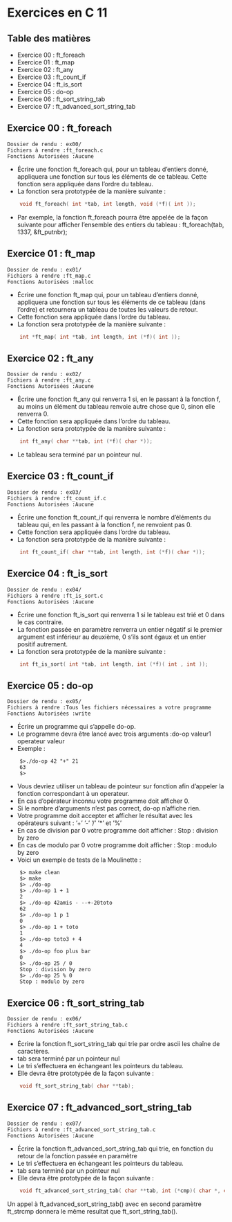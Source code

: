 # Exercices en C 11

## Table des matières

- Exercice 00 : ft_foreach
- Exercice 01 : ft_map
- Exercice 02 : ft_any
- Exercice 03 : ft_count_if
- Exercice 04 : ft_is_sort
- Exercice 05 : do-op
- Exercice 06 : ft_sort_string_tab
- Exercice 07 : ft_advanced_sort_string_tab


## Exercice 00 : ft_foreach

```
Dossier de rendu : ex00/
Fichiers à rendre :ft_foreach.c
Fonctions Autorisées :Aucune
```
- Écrire une fonction ft_foreach qui, pour un tableau d’entiers donné, appliquera
    une fonction sur tous les éléments de ce tableau. Cette fonction sera appliquée
    dans l’ordre du tableau.
- La fonction sera prototypée de la manière suivante :
```C
    void ft_foreach( int *tab, int length, void (*f)( int ));
```    
- Par exemple, la fonction ft_foreach pourra être appelée de la façon suivante pour afficher l’ensemble des entiers du tableau : ft_foreach(tab, 1337, &ft_putnbr);

## Exercice 01 : ft_map

```
Dossier de rendu : ex01/
Fichiers à rendre :ft_map.c
Fonctions Autorisées :malloc
```
- Écrire une fonction ft_map qui, pour un tableau d’entiers donné, appliquera une fonction sur tous les éléments de ce tableau (dans l’ordre) et retournera un tableau de toutes les valeurs de retour.
- Cette fonction sera appliquée dans l’ordre du tableau.
- La fonction sera prototypée de la manière suivante :

```C
    int *ft_map( int *tab, int length, int (*f)( int ));
```

## Exercice 02 : ft_any

```
Dossier de rendu : ex02/
Fichiers à rendre :ft_any.c
Fonctions Autorisées :Aucune
```
- Écrire une fonction ft_any qui renverra 1 si, en le passant à la fonction f, au moins un élément du tableau renvoie autre chose que 0, sinon elle renverra 0.
- Cette fonction sera appliquée dans l’ordre du tableau.
- La fonction sera prototypée de la manière suivante :
```C
    int ft_any( char **tab, int (*f)( char *));
```    
- Le tableau sera terminé par un pointeur nul.

## Exercice 03 : ft_count_if

```
Dossier de rendu : ex03/
Fichiers à rendre :ft_count_if.c
Fonctions Autorisées :Aucune
```
- Écrire une fonction ft_count_if qui renverra le nombre d’éléments du tableau qui, en les passant à la fonction f, ne renvoient pas 0.
- Cette fonction sera appliquée dans l’ordre du tableau.
- La fonction sera prototypée de la manière suivante :
```C
    int ft_count_if( char **tab, int length, int (*f)( char *));
```

## Exercice 04 : ft_is_sort

```
Dossier de rendu : ex04/
Fichiers à rendre :ft_is_sort.c
Fonctions Autorisées :Aucune
```
- Écrire une fonction ft_is_sort qui renverra 1 si le tableau est trié et 0 dans le cas contraire.
- La fonction passée en paramètre renverra un entier négatif si le premier argument est inférieur au deuxième, 0 s’ils sont égaux et un entier positif autrement.
- La fonction sera prototypée de la manière suivante :
```C
    int ft_is_sort( int *tab, int length, int (*f)( int , int ));
```

## Exercice 05 : do-op

```
Dossier de rendu : ex05/
Fichiers à rendre :Tous les fichiers nécessaires a votre programme
Fonctions Autorisées :write
```
- Écrire un programme qui s’appelle do-op.
- Le programme devra être lancé avec trois arguments :do-op valeur1 operateur
    valeur
- Exemple :
```
    $>./do-op 42 "+" 21 
    63
    $>
```    
- Vous devriez utiliser un tableau de pointeur sur fonction afin d’appeler la fonction correspondant à un operateur.
- En cas d’opérateur inconnu votre programme doit afficher 0.
- Si le nombre d’arguments n’est pas correct, do-op n’affiche rien.
- Votre programme doit accepter et afficher le résultat avec les opérateurs suivant : ’+’ ’-’ ’/’ ’*’ et ’%’
- En cas de division par 0 votre programme doit afficher : Stop : division by zero
- En cas de modulo par 0 votre programme doit afficher : Stop : modulo by zero
- Voici un exemple de tests de la Moulinette :
```
    $> make clean
    $> make
    $> ./do-op
    $> ./do-op 1 + 1
    2 
    $> ./do-op 42amis - --+-20toto
    62
    $> ./do-op 1 p 1
    0 
    $> ./do-op 1 + toto
    1 
    $> ./do-op toto3 + 4 
    4
    $> ./do-op foo plus bar 
    0
    $> ./do-op 25 / 0
    Stop : division by zero
    $> ./do-op 25 % 0
    Stop : modulo by zero
```

## Exercice 06 : ft_sort_string_tab

```
Dossier de rendu : ex06/
Fichiers à rendre :ft_sort_string_tab.c
Fonctions Autorisées :Aucune
```
- Écrire la fonction ft_sort_string_tab qui trie par ordre ascii les chaîne de caractères.
- tab sera terminé par un pointeur nul
- Le tri s’effectuera en échangeant les pointeurs du tableau.
- Elle devra être prototypée de la façon suivante :
```C
    void ft_sort_string_tab( char **tab);
```

## Exercice 07 : ft_advanced_sort_string_tab

```
Dossier de rendu : ex07/
Fichiers à rendre :ft_advanced_sort_string_tab.c
Fonctions Autorisées :Aucune
```
- Écrire la fonction ft_advanced_sort_string_tab qui trie, en fonction du retour de la fonction passée en paramètre
- Le tri s’effectuera en échangeant les pointeurs du tableau.
- tab sera terminé par un pointeur nul
- Elle devra être prototypée de la façon suivante :
```C
    void ft_advanced_sort_string_tab( char **tab, int (*cmp)( char *, char *));
```
Un appel à ft_advanced_sort_string_tab() avec en second paramètre ft_strcmp donnera le même resultat que ft_sort_string_tab().



